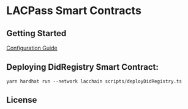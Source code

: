 # LACPass Smart Contracts

## Getting Started

[Configuration Guide]("./docs/tech/configuration.md")

## Deploying DidRegistry Smart Contract:

```shell
yarn hardhat run --network lacchain scripts/deployDidRegistry.ts
```

## License
